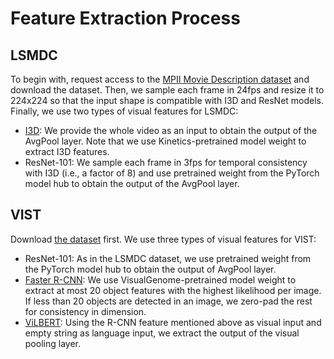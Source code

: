 # Feature Extraction Process

## LSMDC

To begin with, request access to the [MPII Movie Description dataset](https://www.mpi-inf.mpg.de/departments/computer-vision-and-machine-learning/research/vision-and-language/mpii-movie-description-dataset/request-access-to-mpii-movie-description-dataset/) and download the dataset.
Then, we sample each frame in 24fps and resize it to 224x224 so that the input shape is compatible with I3D and ResNet models.
Finally, we use two types of visual features for LSMDC:

* [I3D](https://github.com/piergiaj/pytorch-i3d): We provide the whole video as an input to obtain the output of the AvgPool layer. Note that we use Kinetics-pretrained model weight to extract I3D features.
* ResNet-101: We sample each frame in 3fps for temporal consistency with I3D (i.e., a factor of 8) and use pretrained weight from the PyTorch model hub to obtain the output of the AvgPool layer.


## VIST

Download [the dataset](http://visionandlanguage.net/VIST/dataset.html) first. We use three types of visual features for VIST:

* ResNet-101: As in the LSMDC dataset, we use pretrained weight from the PyTorch model hub to obtain the output of AvgPool layer.
* [Faster R-CNN](https://github.com/jwyang/faster-rcnn.pytorch): We use VisualGenome-pretrained model weight to extract at most 20 object features with the highest likelihood per image. If less than 20 objects are detected in an image, we zero-pad the rest for consistency in dimension.
* [ViLBERT](https://github.com/jiasenlu/vilbert_beta): Using the R-CNN feature mentioned above as visual input and empty string as language input, we extract the output of the visual pooling layer.

